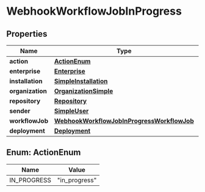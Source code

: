 

# WebhookWorkflowJobInProgress


## Properties

| Name | Type | Description | Notes |
|------------ | ------------- | ------------- | -------------|
|**action** | [**ActionEnum**](#ActionEnum) |  |  |
|**enterprise** | [**Enterprise**](Enterprise.md) |  |  [optional] |
|**installation** | [**SimpleInstallation**](SimpleInstallation.md) |  |  [optional] |
|**organization** | [**OrganizationSimple**](OrganizationSimple.md) |  |  [optional] |
|**repository** | [**Repository**](Repository.md) |  |  |
|**sender** | [**SimpleUser**](SimpleUser.md) |  |  |
|**workflowJob** | [**WebhookWorkflowJobInProgressWorkflowJob**](WebhookWorkflowJobInProgressWorkflowJob.md) |  |  |
|**deployment** | [**Deployment**](Deployment.md) |  |  [optional] |



## Enum: ActionEnum

| Name | Value |
|---- | -----|
| IN_PROGRESS | &quot;in_progress&quot; |



